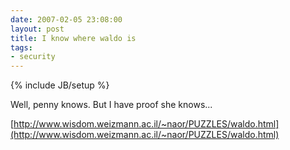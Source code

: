 ```yaml
---
date: 2007-02-05 23:08:00
layout: post
title: I know where waldo is
tags:
- security
---
```

{% include JB/setup %}

Well, penny knows. But I have proof she knows...

[http://www.wisdom.weizmann.ac.il/~naor/PUZZLES/waldo.html](http://www.wisdom.weizmann.ac.il/~naor/PUZZLES/waldo.html)
